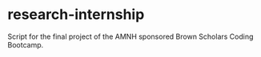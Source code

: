 # research-internship
Script for the final project of the AMNH sponsored Brown Scholars Coding Bootcamp.
